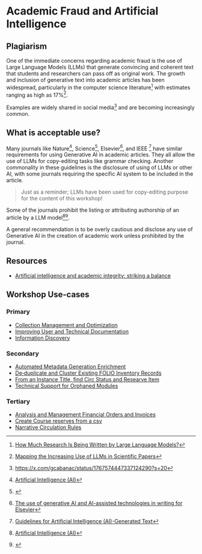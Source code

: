 # Academic Fraud and Artificial Intelligence 

## Plagiarism 
One of the immediate concerns regarding academic fraud is the use of 
Large Language Models (LLMs) that generate convincing and coherent text that
students and researchers can pass off as original work. The growth and inclusion 
of generative text into academic articles has been widespread, particularly in 
the computer science literature[^HAI_LLM] with estimates ranging as high as 17%[^ARXIV_01]. 

Examples are widely shared in social media[^X_ELSIVER] and are becoming increasingly common.


## What is acceptable use?
Many journals like Nature[^NATURE], Science[^SCIENCE], Elsevier[^ELSEVIER], and IEEE [^IEEE]
have similar requirements for using 
Generative AI in academic articles.
They all allow the use of LLMs for copy-editing tasks like grammar checking. Another commonality in these
guidelines is the disclosure of using of LLMs or other AI, with some journals requiring the specific
AI system to be included in the article.

> Just as a reminder; LLMs have been used for copy-editing purpose for 
> the content of this workshop!

Some of the journals prohibit the listing or attributing authorship of an article by a 
LLM model[^NATURE][^SCIENCE].

A general recommendation is to be overly cautious and disclose any use of Generative AI in the creation
of academic work unless prohibited by the journal.

## Resources
- [Artificial intelligence and academic integrity: striking a balance](https://www.timeshighereducation.com/campus/artificial-intelligence-and-academic-integrity-striking-balance)

## Workshop Use-cases

### Primary
- [Collection Management and Optimization](https://github.com/folio-labs/ai-workflows/wiki/Collection-Management-and-Optimization)
- [Improving User and Technical Documentation](https://github.com/folio-labs/ai-workflows/wiki/Improving-User-and-Technical-Documentation)
- [Information Discovery](https://github.com/folio-labs/ai-workflows/wiki/Information-Discovery)

### Secondary
- [Automated Metadata Generation Enrichment](https://github.com/folio-labs/ai-workflows/wiki/Automated-Metadata-Generation-Enrichment)
- [De‐duplicate and Cluster Existing FOLIO Inventory Records](https://github.com/folio-labs/ai-workflows/wiki/De%E2%80%90duplicate-and-Cluster-Existing-FOLIO-Inventory-Records)
- [From an Instance Title, find Circ Status and Researve Item](https://github.com/folio-labs/ai-workflows/wiki/From-an-Instance-Title,-find-Circ-Status-and-Researve-Item)
- [Technical Support for Orphaned Modules](https://github.com/folio-labs/ai-workflows/wiki/Technical-Support-for-Orphaned-Modules)

### Tertiary
- [Analysis and Management Financial Orders and Invoices](https://github.com/folio-labs/ai-workflows/wiki/Analysis-and-Management-Financial-Orders-and-Invoices)
- [Create Course reserves from a csv](https://github.com/folio-labs/ai-workflows/wiki/Create-Course-reserves-from-a-csv)
- [Narrative Circulation Rules](https://github.com/folio-labs/ai-workflows/wiki/Narrative-Circulation-Rules)

[^ARXIV_01]: [Mapping the Increasing Use of LLMs in Scientific Papers](https://arxiv.org/abs/2404.01268)
[^ELSEVIER]: [The use of generative AI and AI-assisted technologies in writing for Elsevier](https://www.elsevier.com/about/policies-and-standards/the-use-of-generative-ai-and-ai-assisted-technologies-in-writing-for-elsevier)
[^HAI_LLM]: [How Much Research Is Being Written by Large Language Models?](https://hai.stanford.edu/news/how-much-research-being-written-large-language-models)
[^IEEE]: [Guidelines for Artificial Intelligence (AI)-Generated Text](https://journals.ieeeauthorcenter.ieee.org/become-an-ieee-journal-author/publishing-ethics/guidelines-and-policies/submission-and-peer-review-policies/#ai-generated-text)
[^NATURE]: [Artificial Intelligence (AI)](https://www.nature.com/nature-portfolio/editorial-policies/ai)
[^SCIENCE]: [](https://www.science.org/content/page/science-journals-editorial-policies)
[^X_ELSIVER]: https://x.com/gcabanac/status/1767574447337124290?s=20
